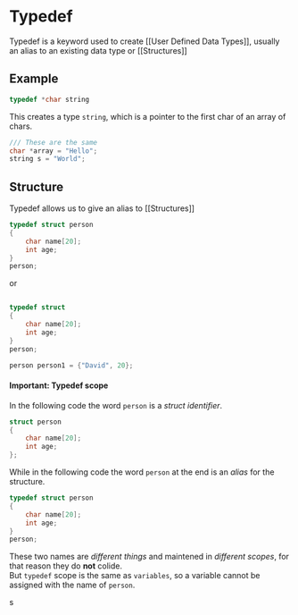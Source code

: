 # Typedef
Typedef is a keyword used to create [[User Defined Data Types]], usually an alias to an existing data type or [[Structures]]

## Example
```c
typedef *char string
```

This creates a type `string`, which is a pointer to the first char of an array of chars.

```c
/// These are the same
char *array = "Hello";
string s = "World";
```

## Structure
Typedef allows us to give an alias to [[Structures]]

```c
typedef struct person
{
    char name[20];
    int age;
} 
person;
```
 or
```c

typedef struct
{
    char name[20];
    int age;
}
person;
```

```c
person person1 = {"David", 20};
```

#### Important: Typedef scope
In the following code the word `person` is a *struct identifier*.
```c
struct person
{
    char name[20];
    int age;
};
```

While in the following code the word `person` at the end is an *alias* for the structure.
```c
typedef struct person
{
    char name[20];
    int age;
} 
person;
```
These two names are *different things* and maintened in *different scopes*, for that reason they do **not** colide.  
But `typedef` scope is the same as `variables`, so a variable cannot be assigned with the name of `person`.

s
